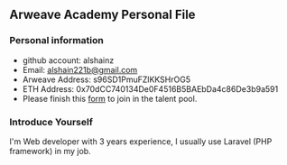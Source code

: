 ## Arweave Academy Personal File

### Personal information

- github account: alshainz
- Email: alshain221b@gmail.com	
- Arweave Address: s96SD1PmuFZlKKSHrOG5
- ETH Address: 0x70dCC740134De0F4516B5BAEbDa4c86De3b9a591
- Please finish this [form](https://docs.google.com/forms/d/e/1FAIpQLSfWA5fIIcBgmRppm3jNz5vmf9Mai_QMVil-2pO4r7YKn_Zhtw/viewform?usp=sf_link) to join in the talent pool.

### Introduce Yourself
I'm Web developer with 3 years experience, I usually use Laravel (PHP framework) in my job.